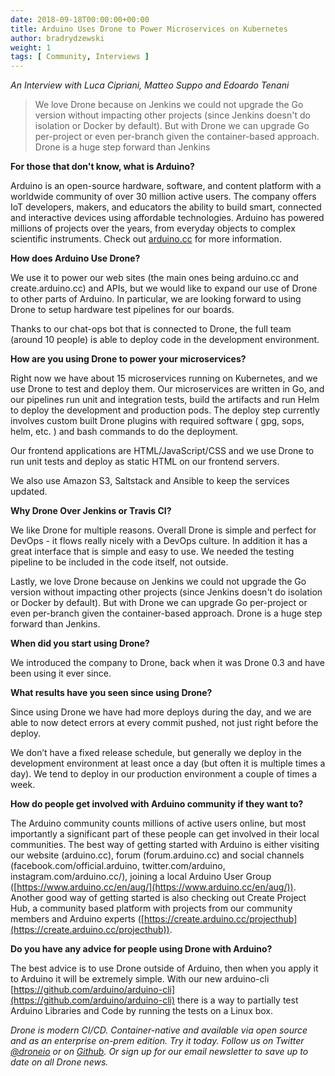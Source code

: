 ```yaml
---
date: 2018-09-18T00:00:00+00:00
title: Arduino Uses Drone to Power Microservices on Kubernetes
author: bradrydzewski
weight: 1
tags: [ Community, Interviews ]
---
```


_An Interview with Luca Cipriani, Matteo Suppo and Edoardo Tenani_

> We love Drone because on Jenkins we could not upgrade the Go version without impacting other projects (since Jenkins doesn't do isolation or Docker by default). But with Drone we can upgrade Go per-project or even per-branch given the container-based approach. Drone is a huge step forward than Jenkins

__For those that don't know, what is Arduino?__

Arduino is an open-source hardware, software, and content platform with a worldwide community of over 30 million active users. The company offers IoT developers, makers, and educators the ability to build smart, connected and interactive devices using affordable technologies. Arduino has powered millions of projects over the years, from everyday objects to complex scientific instruments. Check out [arduino.cc](https://arduino.cc) for more information.

__How does Arduino Use Drone?__

We use it to power our web sites (the main ones being arduino.cc and create.arduino.cc) and APIs, but we would like to expand our use of Drone to other parts of Arduino. In particular, we are looking forward to using Drone to setup hardware test pipelines for our boards.

Thanks to our chat-ops bot that is connected to Drone, the full team (around 10 people) is able to deploy code in the development environment.

__How are you using Drone to power your microservices?__

Right now we have about 15 microservices running on Kubernetes,  and we use Drone to test and deploy them. Our microservices are written in Go, and our pipelines run unit and integration tests, build the artifacts and run Helm to deploy the development and production pods. The deploy step currently involves custom built Drone plugins with required software ( gpg, sops, helm, etc. ) and bash commands to do the deployment.

Our frontend applications are HTML/JavaScript/CSS and we use Drone to run unit tests and deploy as static HTML on our frontend servers.

We also use Amazon S3, Saltstack and Ansible to keep the services updated.

__Why Drone Over Jenkins or Travis CI?__

We like Drone for multiple reasons. Overall Drone is simple and perfect for DevOps - it flows really nicely with a DevOps culture. In addition it has a great interface that is simple and easy to use. We needed the testing pipeline to be included in the code itself, not outside.

Lastly, we love Drone because on Jenkins we could not upgrade the Go version without impacting other projects (since Jenkins doesn't do isolation or Docker by default). But with Drone we can upgrade Go per-project or even per-branch given the container-based approach. Drone is a huge step forward than Jenkins.

__When did you start using Drone?__

We introduced the company to Drone, back when it was Drone 0.3 and have been using it ever since.

__What results have you seen since using Drone?__

Since using Drone we have had more deploys during the day, and we are able to now detect errors at every commit pushed, not just right before the deploy.

We don’t have a fixed release schedule, but generally we deploy in the development environment at least once a day (but often it is multiple times a day). We tend to deploy in our production environment a couple of times a week. 

__How do people get involved with Arduino community if they want to?__

The Arduino community counts millions of active users online, but most importantly a significant part of these people can get involved in their local communities. The best way of getting started with Arduino is either visiting our website (arduino.cc), forum (forum.arduino.cc) and social channels (facebook.com/official.arduino, twitter.com/arduino, instagram.com/arduino.cc/), joining a local Arduino User Group ([https://www.arduino.cc/en/aug/](https://www.arduino.cc/en/aug/)). Another good way of getting started is also checking out Create Project Hub, a community based platform with projects from our community members and Arduino experts ([https://create.arduino.cc/projecthub](https://create.arduino.cc/projecthub)).

__Do you have any advice for people using Drone with Arduino?__

The best advice is to use Drone outside of Arduino, then when you apply it to Arduino it will be extremely simple. With our new arduino-cli [https://github.com/arduino/arduino-cli](https://github.com/arduino/arduino-cli) there is a way to partially test Arduino Libraries and Code by running the tests on a Linux box.

_Drone is modern CI/CD. Container-native and available via open source and as an enterprise on-prem edition. Try it today. Follow us on Twitter [@droneio](https://twitter.com/droneio) or on [Github](https://github.com/drone). Or sign up for our email newsletter to save up to date on all Drone news._

